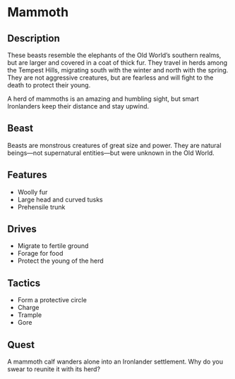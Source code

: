 # Mammoth

## Description
These beasts resemble the elephants of the Old World’s southern realms, but are larger and covered in a coat of thick fur. They travel in herds among the Tempest Hills, migrating south with the winter and north with the spring. They are not aggressive creatures, but are fearless and will fight to the death to protect their young.

A herd of mammoths is an amazing and humbling sight, but smart Ironlanders keep their distance and stay upwind.

## Beast
Beasts are monstrous creatures of great size and power. They are natural beings—not supernatural entities—but were unknown in the Old World.

## Features
 - Woolly fur
 - Large head and curved tusks
 - Prehensile trunk

## Drives
 - Migrate to fertile ground
 - Forage for food
 - Protect the young of the herd

## Tactics
 - Form a protective circle
 - Charge
 - Trample
 - Gore

## Quest
A mammoth calf wanders alone into an Ironlander settlement. Why do you swear to reunite it with its herd?



